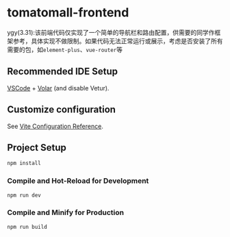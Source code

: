 # tomatomall-frontend

ygy(3.31):该前端代码仅实现了一个简单的导航栏和路由配置，供需要的同学作框架参考，具体实现不做限制。如果代码无法正常运行或展示，考虑是否安装了所有需要的包，如`element-plus`、`vue-router`等

## Recommended IDE Setup

[VSCode](https://code.visualstudio.com/) + [Volar](https://marketplace.visualstudio.com/items?itemName=Vue.volar) (and disable Vetur).

## Customize configuration

See [Vite Configuration Reference](https://vite.dev/config/).

## Project Setup

```sh
npm install
```

### Compile and Hot-Reload for Development

```sh
npm run dev
```

### Compile and Minify for Production

```sh
npm run build
```
